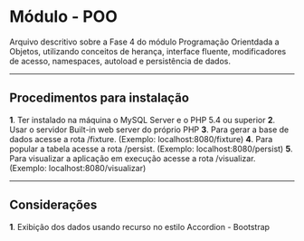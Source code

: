 Módulo - POO
=====================


Arquivo descritivo sobre a Fase 4 do módulo Programação Orientdada a Objetos, utilizando conceitos de herança, interface fluente, modificadores de acesso, namespaces, autoload e persistência de dados.

-----------------------------
Procedimentos para instalação
-----------------------------
**1**. Ter instalado na máquina o MySQL Server e o PHP 5.4 ou superior
**2**. Usar o servidor Built-in web server do próprio PHP
**3**. Para gerar a base de dados acesse a rota /fixture. (Exemplo: localhost:8080/fixture)
**4**. Para popular a tabela acesse a rota /persist. (Exemplo: localhost:8080/persist)
**5**. Para visualizar a aplicação em execução acesse a rota /visualizar. (Exemplo: localhost:8080/visualizar)

--------------
Considerações
--------------

**1**. Exibição dos dados usando recurso no estilo Accordion - Bootstrap
